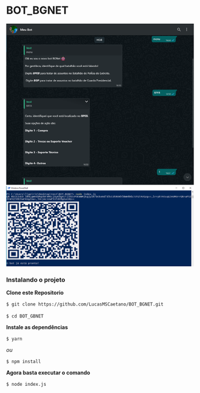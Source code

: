 # BOT_BGNET
<p align="center">
  <img src="img/CONVERSA.png">
  <img src="img/QR.png">
  <br/>
</p>

### Instalando o projeto

**Clone este Repositorio**

```
$ git clone https://github.com/LucasMSCaetano/BOT_BGNET.git

$ cd BOT_GBNET
```

**Instale as dependências**

```
$ yarn
```

_ou_

```
$ npm install
```

**Agora basta executar o comando**

```
$ node index.js
```
